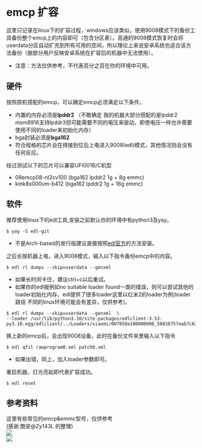 # emcp 扩容

这里只记录在linux下的扩容过程，windows应该类似，使用9008模式下的备份工具备份整个emcp上的内容即可（包含分区表）。高通的9008模式恢复时会将userdata分区自动扩充到所有可用的空间，所以理论上来说安卓系统也适合该方法备份（据部分用户反映安卓系统在扩容后的机器中无法使用）。

- 注意：方法仅供参考，不代表百分之百在你的环境中可用。

## 硬件

按照原机搭配的emcp，可以确定emcp必须满足以下条件。

- 内置的内存必须是**lpddr2** （不敢确定 我的机器大部分搭配的是lpddr2 msm8916支持lpddr3但可能需要不同的电压来驱动，即使电压一样也许需要使用不同的loader来初始化内存）
- bga封装必须是**bga162**
- 符合规格的芯片会在焊接到位后上电进入9008(edl)模式，其他情况则会没有任何反应。

经过测试以下的芯片可以兼容UFI001B/C机型

- 08emcp08-nl2cv100 (bga162 lpddr2 1g + 8g emmc)
- kmk8x000vm-b412 (bga162 lpddr2 1g + 16g emmc)

## 软件

推荐使用linux下的edl工具,安装之前默认你的环境中有python3及yay。

```
$ yay -S edl-git
```

- 不是Arch-based的发行版建议直接按照[edl官方](https://github.com/bkerler/edl)的方法安装。

之后长按机器上电，进入9008模式，输入以下指令备份emcp中的内容。

```
$ edl rl dumps --skip=userdata --genxml
```

- 如果长时间卡住，建议ctrl+c以后重试。
- 如果你的edl报例如no suitable loader found一类的错误，则可以尝试其他的loader初始化内存，edl提供了很多loader这里以红米2的loader为例(loader路径 不同的linux环境可能会有差异，仅供参考)。

```
$ edl rl dumps --skip=userdata --genxml  \
--loader /usr/lib/python3.10/site-packages/edlclient-3.53-py3.10.egg/edlclient/../Loaders/xiaomi/007050e100000000_50838757eab7c632_fhprg_peek_wt88047.bin
```

换上新的emcp后，会出现9008设备，此时在备份文件夹里输入以下指令

```
$ edl qfil rawprogram0.xml patch0.xml
```

- 如果出错，同上，加入loader参数即可。

重启机器，灯光亮起即代表扩容成功。

```
$ edl reset
```

## 参考资料

这里有些常见的emcp&emmc型号，仅供参考  
(感谢 酷安@Zy143L 的整理)  
![](https://img.kancloud.cn/73/77/737793fbbfe867841f9da7bc599d03e9_611x476.png)  
![](https://img.kancloud.cn/1a/d7/1ad7a1877712a0d44af13399cf7239c2_487x2353.png)